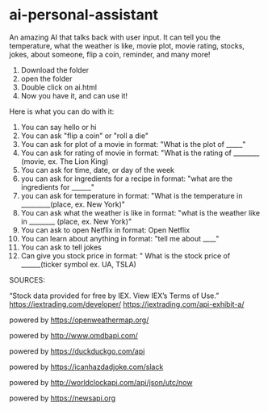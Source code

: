 # ai-personal-assistant
An amazing AI that talks back with user input. It can tell you the temperature, what the weather is like, movie plot, movie rating, stocks, jokes, about someone, flip a coin, reminder, and many more!


1. Download the folder
2. open the folder
3. Double click on ai.html
4. Now you have it, and can use it!



Here is what you can do with it: 

1. You can say hello or hi
2. You can ask "flip a coin" or "roll a die" 
3. You can ask for plot of a movie in format: "What is the plot of _____" 
9. You can ask for rating of movie in format: "What is the rating of ________ (movie, ex. The Lion King) 
4. You can ask for time, date, or day of the week 
5. you can ask for ingredients for a recipe in format: "what are the ingredients for ______" 
6. you can ask for temperature in format: "What is the temperature in _________(place, ex. New York)"
7. You can ask what the weather is like in format: "what is the weather like in ________ (place, ex. New York)"
8. You can ask to open Netflix in format: Open Netflix 
9. You can learn about anything in format: "tell me about ____" 
10. You can ask to tell jokes  
11. Can give you stock price in format: " What is the stock price of ______(ticker symbol ex. UA, TSLA)

SOURCES: 

 “Stock data provided for free by IEX. View IEX’s Terms of Use.”
  https://iextrading.com/developer/ 
  https://iextrading.com/api-exhibit-a/ 
 
 powered by https://openweathermap.org/ 
 
 powered by http://www.omdbapi.com/ 
 
 powered by  https://duckduckgo.com/api  
 
 powered by https://icanhazdadjoke.com/slack
 
 powered by http://worldclockapi.com/api/json/utc/now 
 
 powered by https://newsapi.org
 
 


